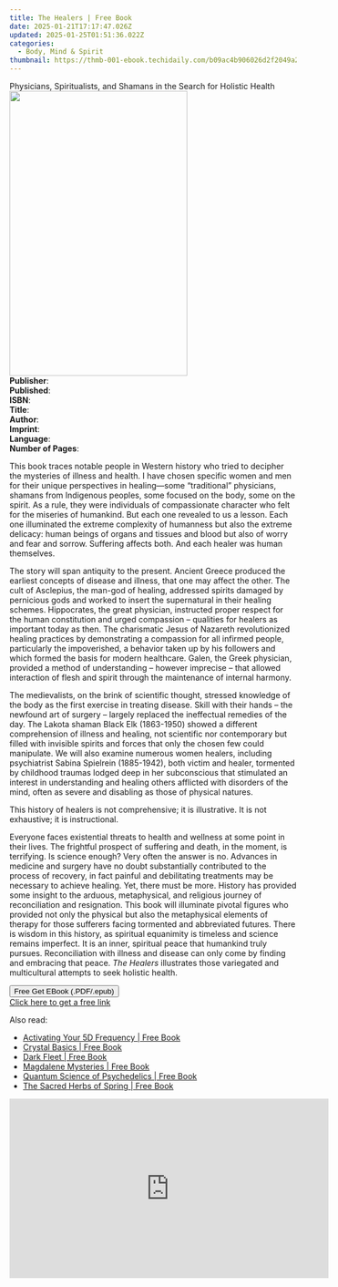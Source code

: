 ```yaml
---
title: The Healers | Free Book
date: 2025-01-21T17:17:47.026Z
updated: 2025-01-25T01:51:36.022Z
categories:
  - Body, Mind & Spirit
thumbnail: https://thmb-001-ebook.techidaily.com/b09ac4b906026d2f2049a264005988dd412486c2027e1e0af56677c69542c558.jpg
---
```

<main id="book-container">
  <div class="flex flex-col">
    <div class="book-brief flex-1 py-6 px-4 sm:p-6 md:py-10 md:px-8">
      <!-- brief-->
      <div class="book-brief-main">
        Physicians, Spiritualists, and Shamans in the Search for Holistic Health
      </div>
    </div>
    <div
      class="book-meta-info flex-1 grid gap-4 col-start-1 col-end-3 row-start-1 sm:mb-6 sm:grid-cols-4 lg:gap-6 lg:col-start-2 lg:row-end-6 lg:row-span-6 lg:mb-0"
    >
      <div
        class="book-meta-info-left place-content-center mt-4 p-4 text-sm leading-6 col-start-2 col-span-2 dark:text-slate-400"
      >
        <img
          class="w-full h-500 object-cover rounded-lg sm:h-255 sm:col-span-2 lg:col-span-full"
          src="https://img-001-ebook.techidaily.com/df23c401d81a4d8c3e8bf9557dbc37859e97a36adfabc88721c15153a5ed5a2e.jpg"
          alt=""
          width="312"
          height="500"
        />
      </div>
      <div
        class="book-meta-info-right mt-2 col-start-1 row-start-2 col-span-3 self-center"
      >
        <!-- meta data  -->
        <div class="flex flex-col px-4 md:px-8">
          <div class="flex-1">
            <strong>Publisher</strong>:<span class="px-2"></span>
          </div>
          <div class="flex-1">
            <strong>Published</strong>:<span class="px-2"></span>
          </div>
          <div class="flex-1">
            <strong>ISBN</strong>:<span class="px-2"></span>
          </div>
          <div class="flex-1">
            <strong>Title</strong>:<span class="px-2"></span>
          </div>
          <div class="flex-1">
            <strong>Author</strong>:<span class="px-2"></span>
          </div>
          <div class="flex-1">
            <strong>Imprint</strong>:<span class="px-2"></span>
          </div>
          <div class="flex-1">
            <strong>Language</strong>:<span class="px-2"></span>
          </div>
          <div class="flex-1">
            <strong>Number of Pages</strong>:<span class="px-2"></span>
          </div>
        </div>
      </div>
    </div>
    <div class="book-description flex-1 py-6 px-4 sm:p-6 md:py-10 md:px-8">
      <div class="book-description-main">
        <div accordion-content="" id="description">
          <p>
            This book traces notable people in Western history who tried to
            decipher the mysteries of illness and health. I have chosen specific
            women and men for their unique perspectives in healing—some
            “traditional” physicians, shamans from Indigenous peoples, some
            focused on the body, some on the spirit. As a rule, they were
            individuals of compassionate character who felt for the miseries of
            humankind. But each one revealed to us a lesson. Each one
            illuminated the extreme complexity of humanness but also the extreme
            delicacy: human beings of organs and tissues and blood but also of
            worry and fear and sorrow. Suffering affects both. And each healer
            was human themselves.
          </p>
          <p></p>
          <p>
            The story will span antiquity to the present. Ancient Greece
            produced the earliest concepts of disease and illness, that one may
            affect the other. The cult of Asclepius, the man-god of healing,
            addressed spirits damaged by pernicious gods and worked to insert
            the supernatural in their healing schemes. Hippocrates, the great
            physician, instructed proper respect for the human constitution and
            urged compassion – qualities for healers as important today as then.
            The charismatic Jesus of Nazareth revolutionized healing practices
            by demonstrating a compassion for all infirmed people, particularly
            the impoverished, a behavior taken up by his followers and which
            formed the basis for modern healthcare. Galen, the Greek physician,
            provided a method of understanding – however imprecise – that
            allowed interaction of flesh and spirit through the maintenance of
            internal harmony.
          </p>
          <p></p>
          <p>
            The medievalists, on the brink of scientific thought, stressed
            knowledge of the body as the first exercise in treating disease.
            Skill with their hands – the newfound art of surgery – largely
            replaced the ineffectual remedies of the day. The Lakota shaman
            Black Elk (1863-1950) showed a different comprehension of illness
            and healing, not scientific nor contemporary but filled with
            invisible spirits and forces that only the chosen few could
            manipulate. We will also examine numerous women healers, including
            psychiatrist Sabina Spielrein (1885-1942), both victim and healer,
            tormented by childhood traumas lodged deep in her subconscious that
            stimulated an interest in understanding and healing others afflicted
            with disorders of the mind, often as severe and disabling as those
            of physical natures.
          </p>
          <p></p>
          <p>
            This history of healers is not comprehensive; it is illustrative. It
            is not exhaustive; it is instructional.
          </p>
          <p></p>
          <p>
            <span
              >Everyone faces existential threats to health and wellness at some
              point in their lives. The frightful prospect of suffering and
              death, in the moment, is terrifying. Is science enough? Very often
              the answer is no. Advances in medicine and surgery have no doubt
              substantially contributed to the process of recovery, in fact
              painful and debilitating treatments may be necessary to achieve
              healing. Yet, there must be more. History has provided some
              insight to the arduous, metaphysical, and religious journey of
              reconciliation and resignation. This book will illuminate pivotal
              figures who provided not only the physical but also the
              metaphysical elements of therapy for those sufferers facing
              tormented and abbreviated futures. There is wisdom in this
              history, as spiritual equanimity is timeless and science remains
              imperfect. It is an inner, spiritual peace that humankind truly
              pursues. Reconciliation with illness and disease can only come by
              finding and embracing that peace. <i>The Healers </i>illustrates
              those variegated and multicultural attempts to seek holistic
              health.
            </span>
          </p>
        </div>
        <div class="accordion-fader"></div>
      </div>
    </div>
    <div class="book-excerpts flex-1 py-6 px-4 sm:p-6 md:py-10 md:px-8"></div>
    <div
      class="book-about-author flex-1 py-6 px-4 sm:p-6 md:py-10 md:px-8"
    ></div>
    <div class="book-free-get flex-1 py-6 px-4 sm:p-6 md:py-10 md:px-8">
      <button
        id="btn-free-get"
        class="bg-blue-500 hover:bg-blue-700 text-white font-bold py-2 px-4 rounded"
      >
        Free Get EBook (.PDF/.epub)
      </button>
      <div id="countdown-display" class="px-2 text-lg mt-2"></div>
      <a
        id="free-link"
        class="hidden bg-blue-500 hover:bg-blue-700 text-white font-bold py-2 px-4 rounded"
        href="https://www.ebooks.com/en-us/book/211447020/the-healers/thomas-s-helling/"
        target="_blank"
        >Click here to get a free link</a
      >
    </div>
    <script>
      let countdownTime = 0;
      let countdownInterval = null;
      document
        .getElementById('btn-free-get')
        .addEventListener('click', startCountdown);
      function startCountdown() {
        countdownTime = new Date().getTime() + 60000 * 3;
        countdownInterval = setInterval(updateCountdown, 1000);
        document.getElementById('btn-free-get').disabled = true;
        document
          .getElementById('btn-free-get')
          .classList.add('bg-gray-500', 'cursor-not-allowed');
      }
      function updateCountdown() {
        let currentTime = new Date().getTime();
        let timeLeft = countdownTime - currentTime;
        let secondsLeft = Math.floor(timeLeft / 1000);
        document.getElementById('countdown-display').innerHTML =
          `Remaining time: ${secondsLeft} seconds.`;
        if (secondsLeft <= 0) {
          clearInterval(countdownInterval);
          document.getElementById('btn-free-get').classList.add('hidden');
          document.getElementById('free-link').classList.remove('hidden');
          document.getElementById('countdown-display').innerHTML = '';
        }
      }
    </script>
  </div>
</main>

<ins class="adsbygoogle"
      style="display:block"
      data-ad-client="ca-pub-7571918770474297"
      data-ad-slot="8358498916"
      data-ad-format="auto"
      data-full-width-responsive="true"></ins>
    

<span class="atpl-alsoreadstyle">Also read:</span>
<div><ul>
<li><a href="https://novels-ebooks.techidaily.com/209776243-9781591433811-activating-your-5d-frequency/"><u>Activating Your 5D Frequency | Free Book</u></a></li>
<li><a href="https://novels-ebooks.techidaily.com/209776238-9781620559352-crystal-basics/"><u>Crystal Basics | Free Book</u></a></li>
<li><a href="https://novels-ebooks.techidaily.com/209776239-9781591433453-dark-fleet/"><u>Dark Fleet | Free Book</u></a></li>
<li><a href="https://novels-ebooks.techidaily.com/209776242-9781591433477-magdalene-mysteries/"><u>Magdalene Mysteries | Free Book</u></a></li>
<li><a href="https://novels-ebooks.techidaily.com/209776240-9781591433637-quantum-science-of-psychedelics/"><u>Quantum Science of Psychedelics | Free Book</u></a></li>
<li><a href="https://novels-ebooks.techidaily.com/209776241-9781644110669-the-sacred-herbs-of-spring/"><u>The Sacred Herbs of Spring | Free Book</u></a></li>
</ul></div>

<!-- affiliate ads begin -->
<iframe width="560" height="315" src="https://www.youtube.com/embed/jjGL9wFdlbo?si=Vb1JgZqRXNc03UGG" title="YouTube video player" frameborder="0" allow="accelerometer; autoplay; clipboard-write; encrypted-media; gyroscope; picture-in-picture; web-share" referrerpolicy="strict-origin-when-cross-origin" allowfullscreen></iframe>
<!-- affiliate ads end -->

